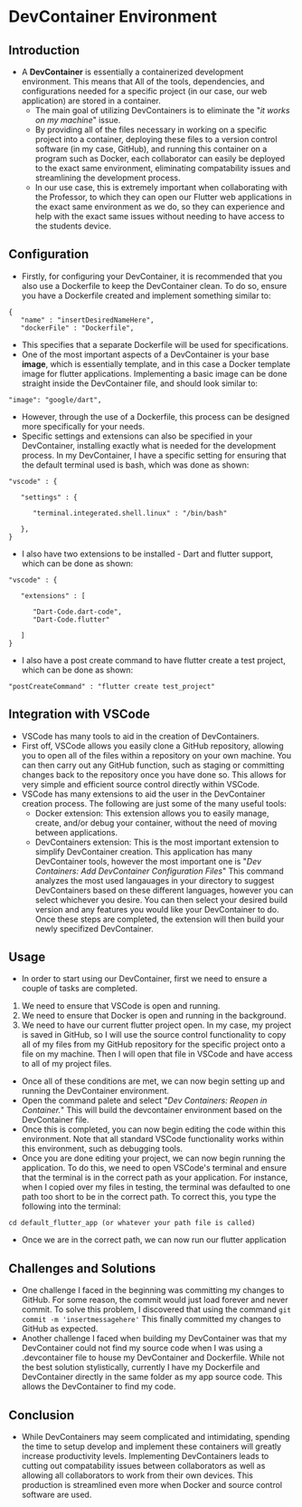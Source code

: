 # DevContainer Environment

## Introduction
* A **DevContainer** is essentially a containerized development environment.  This means that All of the tools, dependencies, and configurations needed for a specific project (in our case, our web application) are stored in a container.
    * The main goal of utilizing DevContainers is to eliminate the "*it works on my machine*" issue. 
    * By providing all of the files necessary in working on a specific project into a container, deploying these files to a version control software (in my case, GitHub), and running this container on a program such as Docker, each collaborator can easily be deployed to the exact same environment, eliminating compatability issues and streamlining the development process.
    * In our use case, this is extremely important when collaborating with the Professor, to which they can open our Flutter web applications in the exact same environment as we do, so they can experience and help with the exact same issues without needing to have access to the students device.

## Configuration
* Firstly, for configuring your DevContainer, it is recommended that you also use a Dockerfile to keep the DevContainer clean.  To do so, ensure you have a Dockerfile created and implement something similar to:
```
{
   "name" : "insertDesiredNameHere",
   "dockerFile" : "Dockerfile",
```
* This specifies that a separate Dockerfile will be used for specifications.
* One of the most important aspects of a DevContainer is your base **image**, which is essentially template, and in this case a Docker template image for flutter applications.  Implementing a basic image can be done straight inside the DevContainer file, and should look similar to:
```
"image": "google/dart",
```
* However, through the use of a Dockerfile, this process can be designed more specifically for your needs.
* Specific settings and extensions can also be specified in your DevContainer, installing exactly what is needed for the development process.  In my DevContainer, I have a specific setting for ensuring that the default terminal used is bash, which was done as shown:
```
"vscode" : {

   "settings" : {

      "terminal.integerated.shell.linux" : "/bin/bash"

   },
}
```
* I also have two extensions to be installed - Dart and flutter support, which can be done as shown:
```
"vscode" : {

   "extensions" : [

      "Dart-Code.dart-code",
      "Dart-Code.flutter"

   ]
}
```
* I also have a post create command to have flutter create a test project, which can be done as shown:
```
"postCreateCommand" : "flutter create test_project"
```
## Integration with VSCode
* VSCode has many tools to aid in the creation of DevContainers.
* First off, VSCode allows you easily clone a GitHub repository, allowing you to open all of the files within a repository on your own machine.  You can then carry out any GitHub function, such as staging or committing changes back to the repository once you have done so.  This allows for very simple and efficient source control directly within VSCode.
* VSCode has many extensions to aid the user in the DevContainer creation process.  The following are just some of the many useful tools:
   * Docker extension: This extension allows you to easily manage, create, and/or debug your container, without the need of moving between applications.
   * DevContainers extension: This is the most important extension to simplify DevContainer creation.  This application has many DevContainer tools, however the most important one is "*Dev Containers: Add DevContainer Configuration Files*"  This command analyzes the most used langauages in your directory to suggest DevContainers based on these different languages, however you can select whichever you desire.  You can then select your desired build version and any features you would like your DevContainer to do.  Once these steps are completed, the extension will then build your newly specifized DevContainer.
## Usage
* In order to start using our DevContainer, first we need to ensure a couple of tasks are completed.
1. We need to ensure that VSCode is open and running.
2. We need to ensure that Docker is open and running in the background.
3. We need to have our current flutter project open.  In my case, my project is saved in GitHub, so I will use the source control functionality to copy all of my files from my GitHub repository for the specific project onto a file on my machine.  Then I will open that file in VSCode and have access to all of my project files.
* Once all of these conditions are met, we can now begin setting up and running the DevContainer environment.
* Open the command palete and select "*Dev Containers: Reopen in Container.*" This will build the devcontainer environment based on the DevContainer file.
* Once this is completed, you can now begin editing the code within this environment.  Note that all standard VSCode functionality works within this environment, such as debugging tools.
* Once you are done editing your project, we can now begin running the application.  To do this, we need to open VSCode's terminal and ensure that the terminal is in the correct path as your application.  For instance, when I copied over my files in testing, the terminal was defaulted to one path too short to be in the correct path.  To correct this, you type the following into the terminal:
```
cd default_flutter_app (or whatever your path file is called)
```
* Once we are in the correct path, we can now run our flutter application
## Challenges and Solutions
* One challenge I faced in the beginning was committing my changes to GitHub.  For some reason, the commit would just load forever and never commit.  To solve this problem, I discovered that using the command `git commit -m 'insertmessagehere'`  This finally committed my changes to GitHub as expected.
* Another challenge I faced when building my DevContainer was that my DevContainer could not find my source code when I was using a .devcontainer file to house my DevContainer and Dockerfile.  While not the best solution stylistically, currently I have my Dockerfile and DevContainer directly in the same folder as my app source code.  This allows the DevContainer to find my code.
## Conclusion
* While DevContainers may seem complicated and intimidating, spending the time to setup develop and implement these containers will greatly increase productivity levels.  Implementing DevContainers leads to cutting out compatability issues between collaborators as well as allowing all collaborators to work from their own devices.  This production is streamlined even more when Docker and source control software are used.
